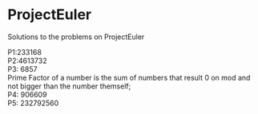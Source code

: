 # ProjectEuler
Solutions to the problems on ProjectEuler  
  
P1:233168  
P2:4613732  
P3: 6857  
	Prime Factor of a number is the sum of numbers that result 0 on mod and not bigger than the number themself;  
P4: 906609  
P5: 232792560
